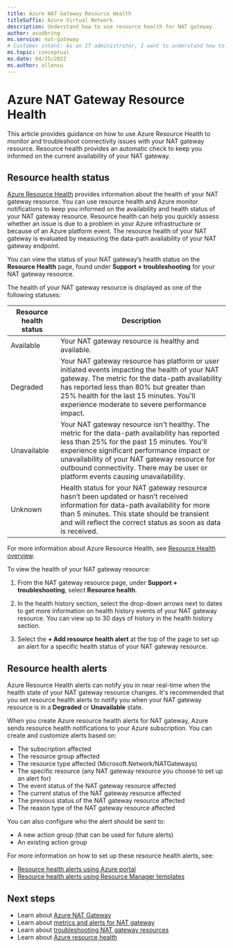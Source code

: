 ```yaml
---
title: Azure NAT Gateway Resource Health
titleSuffix: Azure Virtual Network
description: Understand how to use resource health for NAT gateway.
author: asudbring
ms.service: nat-gateway
# Customer intent: As an IT administrator, I want to understand how to use resource health to monitor NAT gateway.
ms.topic: conceptual
ms.date: 04/25/2022
ms.author: allensu
---
```

# Azure NAT Gateway Resource Health

This article provides guidance on how to use Azure Resource Health to monitor and troubleshoot connectivity issues with your NAT gateway resource. Resource health provides an automatic check to keep you informed on the current availability of your NAT gateway.

## Resource health status

[Azure Resource Health](../service-health/overview.md) provides information about the health of your NAT gateway resource. You can use resource health and Azure monitor notifications to keep you informed on the availability and health status of your NAT gateway resource. Resource health can help you quickly assess whether an issue is due to a problem in your Azure infrastructure or because of an Azure platform event. The resource health of your NAT gateway is evaluated by measuring the data-path availability of your NAT gateway endpoint.

You can view the status of your NAT gateway’s health status on the **Resource Health** page, found under **Support + troubleshooting** for your NAT gateway resource.  

The health of your NAT gateway resource is displayed as one of the following statuses: 

| Resource health status | Description |
|---|---|
| Available | Your NAT gateway resource is healthy and available. |
| Degraded | Your NAT gateway resource has platform or user initiated events impacting the health of your NAT gateway. The metric for the data-path availability has reported less than 80% but greater than 25% health for the last 15 minutes. You'll experience moderate to severe performance impact. |
| Unavailable | Your NAT gateway resource isn't healthy. The metric for the data-path availability has reported less than 25% for the past 15 minutes. You'll experience significant performance impact or unavailability of your NAT gateway resource for outbound connectivity. There may be user or platform events causing unavailability. |
| Unknown | Health status for your NAT gateway resource hasn’t been updated or hasn’t received information for data-path availability for more than 5 minutes. This state should be transient and will reflect the correct status as soon as data is received. |

For more information about Azure Resource Health, see [Resource Health overview](../service-health/resource-health-overview.md).

To view the health of your NAT gateway resource:

1. From the NAT gateway resource page, under **Support + troubleshooting**, select **Resource health**.

2. In the health history section, select the drop-down arrows next to dates to get more information on health history events of your NAT gateway resource. You can view up to 30 days of history in the health history section. 

3. Select the **+ Add resource health alert** at the top of the page to set up an alert for a specific health status of your NAT gateway resource. 

## Resource health alerts

Azure Resource Health alerts can notify you in near real-time when the health state of your NAT gateway resource changes. It's recommended that you set resource health alerts to notify you when your NAT gateway resource is in a **Degraded** or **Unavailable** state.

When you create Azure resource health alerts for NAT gateway, Azure sends resource health notifications to your Azure subscription. You can create and customize alerts based on:
* The subscription affected
* The resource group affected
* The resource type affected (Microsoft.Network/NATGateways)
* The specific resource (any NAT gateway resource you choose to set up an alert for)
* The event status of the NAT gateway resource affected
* The current status of the NAT gateway resource affected
* The previous status of the NAT gateway resource affected
* The reason type of the NAT gateway resource affected

You can also configure who the alert should be sent to:
* A new action group (that can be used for future alerts)
* An existing action group

For more information on how to set up these resource health alerts, see:
* [Resource health alerts using Azure portal](/azure/service-health/resource-health-alert-monitor-guide#create-a-resource-health-alert-rule-in-the-azure-portal)
* [Resource health alerts using Resource Manager templates](/azure/service-health/resource-health-alert-arm-template-guide)

## Next steps

- Learn about [Azure NAT Gateway](./nat-overview.md)
- Learn about [metrics and alerts for NAT gateway](./nat-metrics.md)
- Learn about [troubleshooting NAT gateway resources](./troubleshoot-nat.md)
- Learn about [Azure resource health](../service-health/resource-health-overview.md)
